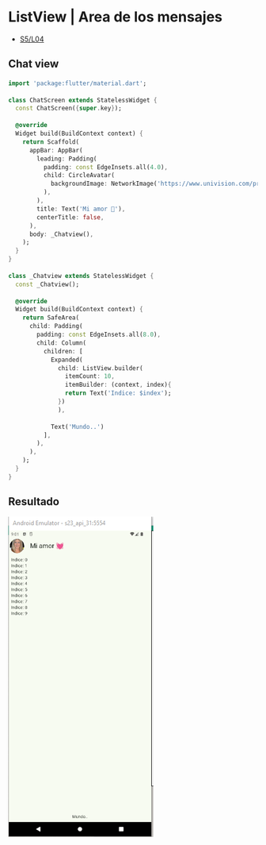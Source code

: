 ListView | Area de los mensajes
===============================

- [S5/L04](https://www.youtube.com/watch?v=Jj5S6xGZIUg&list=PLCKuOXG0bPi0sIn-nDsi7ma9OV6MEMkxj&index=60)

## Chat view

```dart
import 'package:flutter/material.dart';

class ChatScreen extends StatelessWidget {
  const ChatScreen({super.key});

  @override
  Widget build(BuildContext context) {
    return Scaffold(
      appBar: AppBar(
        leading: Padding(
          padding: const EdgeInsets.all(4.0),
          child: CircleAvatar(
            backgroundImage: NetworkImage('https://www.univision.com/proxy/api/cached/picture?href=https%3A%2F%2Fst1.uvnimg.com%2F1a%2F02%2Fd738ea9d4bbfaefdc4545df7deab%2F8adbe0d93b6340b7a21a60d0a17aa019&width=190&height=250&ratio_width=303&ratio_height=303&resize_option=Fill%20Area'),
          ),
        ),
        title: Text('Mi amor 💓'),
        centerTitle: false,
      ),
      body: _Chatview(),
    );
  }
}

class _Chatview extends StatelessWidget {
  const _Chatview();

  @override
  Widget build(BuildContext context) {
    return SafeArea(
      child: Padding(
        padding: const EdgeInsets.all(8.0),
        child: Column(
          children: [
            Expanded(
              child: ListView.builder(
                itemCount: 10,
                itemBuilder: (context, index){
                return Text('Indice: $index');
              })
              ),
            
            Text('Mundo..')
          ],
        ),
      ),
    );
  }
}
```

## Resultado

![alt text](image-4.png)